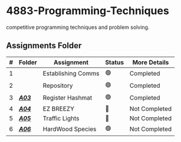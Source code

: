 # 4883-Programming-Techniques
competitive programming techniques and problem solving.

##  Assignments Folder

|   #   | Folder | Assignment |    Status  | More Details
| :---: | ----------- | ---------------------- |    ----------- |----------- |
|   1   |  | Establishing Comms    |    🟢  | Completed |
|   2   |        | Repository            |    🟢  | Completed |
|   3   | ***<a href="https://github.com/paxtonproctor/4883-Programming-Techniques/tree/main/Assignments/P10055">A03</a>***       | Register Hashmat      |    🟢  | Completed |
|   4   |  ***<a href="https://github.com/paxtonproctor/4883-Programming-Techniques/tree/main/Assignments/Easy%20Breazy">A04</a>***      | EZ BREEZY             |    🔴  | Not Completed |
|   5   |   ***<a href="https://github.com/paxtonproctor/4883-Programming-Techniques/tree/main/Assignments/P00161">A05</a>***   | Traffic Lights        |    🔴  | Not Completed |
|   6   |  ***<a href="https://github.com/paxtonproctor/4883-Programming-Techniques/tree/main/Assignments/P10226">A06</a>***      | HardWood Species      |   🟢   | Not Completed |
